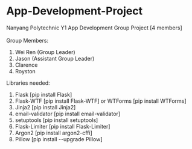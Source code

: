 # App-Development-Project
Nanyang Polytechnic Y1 App Development Group Project [4 members] 
<br>
<br>
Group Members: 
<br>
<ol>
  <li>Wei Ren (Group Leader)</li>
  <li>Jason (Assistant Group Leader)</li>
  <li>Clarence</li>
  <li>Royston</li>
</ol>
Libraries needed:
<ol>
  <li>Flask [pip install Flask]</li>
  <li>Flask-WTF [pip install Flask-WTF] or WTForms [pip install WTForms]</li>
  <li>Jinja2 [pip install Jinja2]</li>
  <li>email-validator [pip install email-validator]</li>
  <li>setuptools [pip install setuptools]</li>
  <li>Flask-Limiter [pip install Flask-Limiter]</li>
  <li>Argon2 [pip install argon2-cffi]</li>
  <li>Pillow [pip install --upgrade Pillow]</li>
</ol>	
